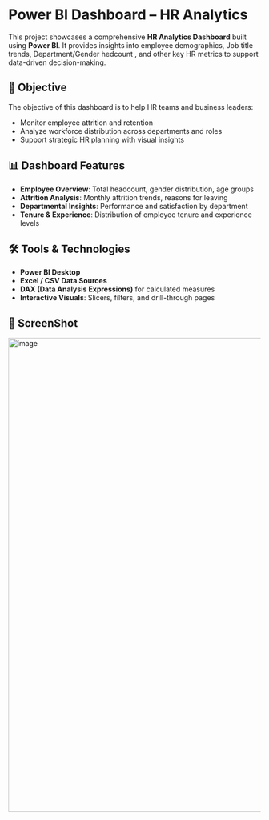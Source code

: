 
# Power BI Dashboard – HR Analytics

This project showcases a comprehensive **HR Analytics Dashboard** built using **Power BI**. It provides insights into employee demographics, Job title trends, Department/Gender hedcount , and other key HR metrics to support data-driven decision-making.

## 🎯 Objective

The objective of this dashboard is to help HR teams and business leaders:
- Monitor employee attrition and retention
- Analyze workforce distribution across departments and roles
- Support strategic HR planning with visual insights

## 📊 Dashboard Features

- **Employee Overview**: Total headcount, gender distribution, age groups
- **Attrition Analysis**: Monthly attrition trends, reasons for leaving
- **Departmental Insights**: Performance and satisfaction by department
- **Tenure & Experience**: Distribution of employee tenure and experience levels

## 🛠️ Tools & Technologies

- **Power BI Desktop**
- **Excel / CSV Data Sources**
- **DAX (Data Analysis Expressions)** for calculated measures
- **Interactive Visuals**: Slicers, filters, and drill-through pages

## 📂 ScreenShot




<img width="1953" height="947" alt="image" src="https://github.com/user-attachments/assets/b854d42e-6aa0-4842-8cd6-7e7c400e8831" />

